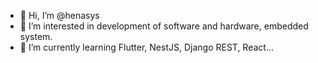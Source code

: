 - 👋 Hi, I’m @henasys
- 👀 I’m interested in development of software and hardware, embedded system.
- 🌱 I’m currently learning Flutter, NestJS, Django REST, React...

<!---
henasys/henasys is a ✨ special ✨ repository because its `README.md` (this file) appears on your GitHub profile.
You can click the Preview link to take a look at your changes.
--->
